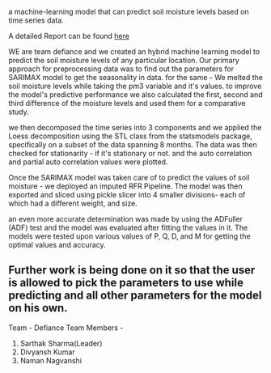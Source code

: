 a machine-learning model that can predict soil moisture levels based on time series data.

A detailed Report can be found <a href = 'https://docs.google.com/document/d/1A7p_0JeeiBUQQXa80Rd8c4A7a6hutTEJWeLkbi-Mq4o/edit?usp=sharing'> here </a>

WE are team defiance and we created an hybrid machine learning model to predict the soil moisture levels of any particular location. Our primary approach for preprocessing data was to find out the parameters for SARIMAX model to get the seasonality in data. for the same - We melted the soil moisture levels while taking the pm3 variable and it's values. to improve the model's predictive performance we also calculated the first, second and third difference of the moisture levels and used them for a comparative study.

we then decomposed the time series into 3 components and we applied the Loess decomposition using the STL class from the statsmodels package, specifically on a subset of the data spanning 8 months. The data was then checked for stationarity - if it's stationary or not. and the auto correlation and partial auto correlation values were plotted. 

Once the SARIMAX model was taken care of to predict the values of soil moisture - we deployed an imputed RFR Pipeline. The model was then exported and sliced using pickle slicer into 4 smaller divisions- each of which had a different weight, and size.

an even more accurate determination was made by using the ADFuller (ADF) test and the model was evaluated after fitting the values in it. The models were tested upon various values of P, Q, D, and M for getting the optimal values and accuracy.

## Further work is being done on it so that the user is allowed to pick the parameters to use while predicting and all other parameters for the model on his own. 

Team - Defiance
Team Members - 
1. Sarthak Sharma(Leader)
2. Divyansh Kumar
3. Naman Nagvanshi
